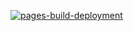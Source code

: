 [![pages-build-deployment](https://github.com/joshhighet/dotco/actions/workflows/pages/pages-build-deployment/badge.svg)](https://github.com/joshhighet/dotco/actions/workflows/pages/pages-build-deployment)

